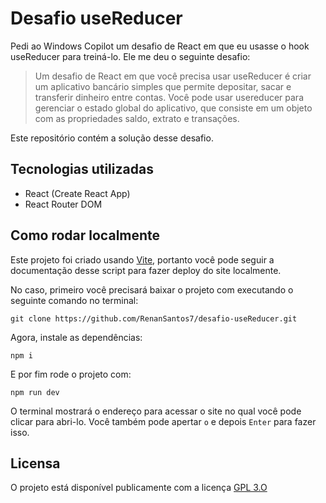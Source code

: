 # Desafio useReducer

Pedi ao Windows Copilot um desafio de React em que eu usasse o hook useReducer para treiná-lo. Ele me deu o seguinte desafio:

> Um desafio de React em que você precisa usar useReducer é criar um aplicativo bancário simples que permite depositar, sacar e transferir dinheiro entre contas. Você pode usar usereducer para gerenciar o estado global do aplicativo, que consiste em um objeto com as propriedades saldo, extrato e transações.

Este repositório contém a solução desse desafio.

## Tecnologias utilizadas

- React (Create React App)
- React Router DOM

<!---
## Como acessar online

O deploy do projeto foi feito pelo [Netilify](https://www.netlify.com/) e está disponível em https://ola-mundo-alura.netlify.app/

O deploy do projeto foi feito pela [Vercel](https://vercel.com/) e está disponível em https://cinetag-renansantos7.vercel.app/
-->
## Como rodar localmente

Este projeto foi criado usando [Vite](https://vite.dev), portanto você pode seguir a documentação desse script para fazer deploy do site localmente.

No caso, primeiro você precisará baixar o projeto com executando o seguinte comando no terminal:

```
git clone https://github.com/RenanSantos7/desafio-useReducer.git
```

Agora, instale as dependências:

```
npm i
```

E por fim rode o projeto com:

```
npm run dev
```

O terminal mostrará o endereço para acessar o site no qual você pode clicar para abri-lo. Você também pode apertar `o` e depois `Enter` para fazer isso.

## Licensa

O projeto está disponível publicamente com a licença [GPL 3.O](./LICENSE)

